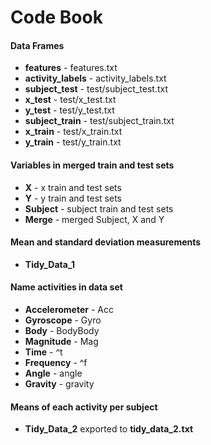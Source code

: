 # Code Book

#### Data Frames

* **features** - features.txt
* **activity_labels** - activity_labels.txt
* **subject_test** - test/subject_test.txt
* **x_test** - test/x_test.txt
* **y_test** - test/y_test.txt
* **subject_train** - test/subject_train.txt
* **x_train** - test/x_train.txt
* **y_train** - test/y_train.txt

#### Variables in merged train and test sets

* **X** - x train and test sets
* **Y** - y train and test sets
* **Subject** - subject train and test sets
* **Merge** - merged Subject, X and Y

#### Mean and standard deviation measurements

* **Tidy_Data_1**

#### Name activities in data set

* **Accelerometer** - Acc
* **Gyroscope** - Gyro
* **Body** - BodyBody
* **Magnitude** - Mag
* **Time** - ^t
* **Frequency** - ^f
* **Angle** - angle
* **Gravity** - gravity

#### Means of each activity per subject

* **Tidy_Data_2** exported to **tidy_data_2.txt**

